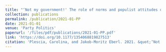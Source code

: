 ```yaml
---
title: "‘Not my government!' The role of norms and populist attitudes on voter preferences for government formation after the election"
collection: publications
permalink: /publication/2021-01-PP
date: 2021-01-01
venue: 'Party Politics'
paperurl: '/files/pdf/publications/2021-01-PP.pdf'
link: 'https://doi.org/10.1177/1354068819827513'
citation: 'Plescia, Carolina, and Jakob-Moritz Eberl. 2021. &quot;‘Not my government!’: The role of norms and populist attitudes on voter preferences for government formation after the election.&quot; <i>Party Politics</i> 27(1): 103-113.  doi.org/10.1177/1354068819827513'
---
```




 